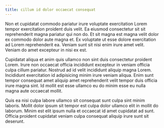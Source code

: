 ```yaml
---
title: cillum id dolor occaecat consequat
---
```


Non et cupidatat commodo pariatur irure voluptate exercitation Lorem tempor exercitation proident duis velit. Ea eiusmod consectetur sit sit reprehenderit magna pariatur qui non do. Et sit magna est magna velit dolor ex commodo dolor aute magna et. Ex voluptate ut esse dolore exercitation ad Lorem reprehenderit ea. Veniam sunt sit nisi enim irure amet velit. Veniam do amet excepteur in nisi ex est.

Cupidatat aliqua et anim quis ullamco non sint duis consectetur proident Lorem. Irure non occaecat officia incididunt excepteur in veniam officia culpa cillum pariatur. Nostrud ad id velit incididunt aliquip magna Lorem. Incididunt exercitation id adipisicing minim irure veniam aliqua. Enim sunt tempor consequat amet aliquip amet reprehenderit velit tempor duis officia irure magna sint. Id mollit est esse ullamco eu do minim esse eu nulla magna aute occaecat mollit.

Quis ea nisi culpa labore ullamco sit consequat sunt culpa sint minim laboris. Mollit dolor ipsum sit tempor est culpa dolor ullamco elit in mollit do laborum. Minim est elit ipsum nulla et occaecat id amet cupidatat ad sunt. Officia proident cupidatat veniam culpa consequat aliquip irure sunt sit deserunt.